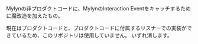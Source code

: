 Mylynの非プロダクトコードに、MylynのInteraction Eventをキャッチするために魔改造を加えたもの。

現在はプロダクトコードと、プロダクトコードに付属するリスナーでの実装ができているため、このリポジトリは使用していません。
いずれ消します。
